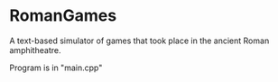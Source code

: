 # RomanGames
A text-based simulator of games that took place in the ancient Roman amphitheatre.

Program is in "main.cpp"
